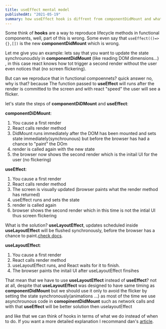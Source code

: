 ```yaml
---
title: useEffect mental model
publishedAt: "2021-05-19"
summary: how useEffect hook is diffrent from componentDidMount and what should we do to supass those diffrences
---
```


Some think of **hooks** are a way to reproduce lifecycle methods in functional components, well, part of this is wrong. Some even say that `useEffect(()=>{},[])` is the new **componentDidMount** which is wrong.

Let me give you an example: lets say that you want to update the state synchrounoudsly in **componentDidMount** (like reading DOM dimensions...) , in this case react knows how tot trigger a second render without the user even notices that (no screen flickering).

But can we reproduce that in functional compoennets? quick answer no, why is that? because The function passed to **useEffect** will runs after the render is committed to the screen and with react "speed" the user will see a flicker.

let's state the steps of **componentDiDMount** and **useEffect**:

**componentDiDMount**:

1. You cause a first render
2. React calls render method
3. DidMount runs immediately after the DOM has been mounted and sets state immediately(synchrounous) but before the browser has had a chance to "paint" the DOm
4. render is called again with the new state
5. the browser now shows the second render which is the initail UI for the user (no flickering)

**useEffect**:

1. You cause a first render
2. React calls render method
3. The screen is visually updated (browser paints what the render method has returned)
4. useEffect runs and sets the state
5. render is called again
6. browser shows the second render which in this time is not the intial UI thus screen flickering

What is the solution? **useLayoutEffect**, updates scheduled inside **useLayoutEffect** will be flushed synchronously, before the browser has a chance to paint.[check docs](https://reactjs.org/docs/hooks-reference.html#uselayouteffect).

**useLayoutEffect**:

1. You cause a first render
2. React calls render method
3. useLayoutEffect runs, and React waits for it to finish.
4. The browser paints the initail UI after useLayoutEffect finsihes

That mean that we have to use **useLayoutEffect** instead of **useEffect**? not at all, despite that **useLayoutEffect** was designed to have same timing as **componentDidMount** but we should use it only to avoid the flicker by setting the state synchronously(animations ...) as most of the time we use asynchrounous code in **comopinentDidMount** such as network calls and with that **useEffect** will be better solution then uselayoutEffect

and like that we can think of hooks in terms of what we do instead of when to do.
If you want a more detailed explanation I recommand dan's [article](https://overreacted.io/a-complete-guide-to-useeffect/).
